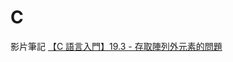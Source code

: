 # C
影片筆記
[【C 語言入門】19.3 - 存取陣列外元素的問題]([https://www.youtube.com/watch?v=wA1tuRUeytU&list=PLY_qIufNHc293YnIjVeEwNDuqGo8y2Emx&index=141](https://hackmd.io/k0wRx6UUSqaofajVvU2Xhw?both)https://hackmd.io/k0wRx6UUSqaofajVvU2Xhw?both)
